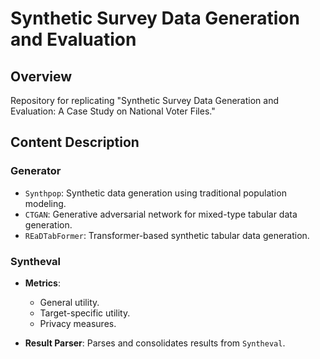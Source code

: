 # Synthetic Survey Data Generation and Evaluation

## Overview
Repository for replicating "Synthetic Survey Data Generation and Evaluation: A Case Study on National Voter Files."

## Content Description

### Generator
- `Synthpop`: Synthetic data generation using traditional population modeling.
- `CTGAN`: Generative adversarial network for mixed-type tabular data generation.
- `REaDTabFormer`: Transformer-based synthetic tabular data generation.

### Syntheval
- **Metrics**: 
  - General utility.
  - Target-specific utility.
  - Privacy measures.

- **Result Parser**: Parses and consolidates results from `Syntheval`.
